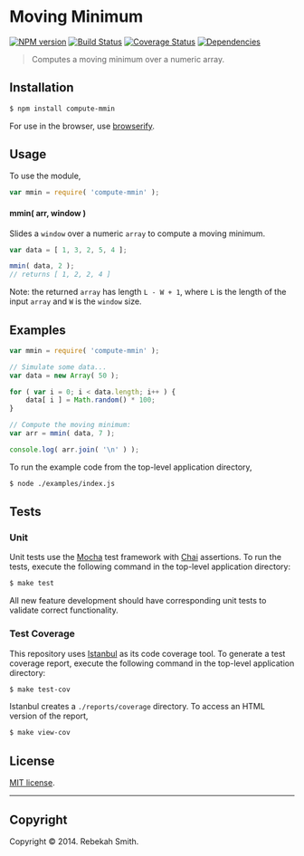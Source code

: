 Moving Minimum
===
[![NPM version][npm-image]][npm-url] [![Build Status][travis-image]][travis-url] [![Coverage Status][coveralls-image]][coveralls-url] [![Dependencies][dependencies-image]][dependencies-url]

> Computes a moving minimum over a numeric array.


## Installation

``` bash
$ npm install compute-mmin
```

For use in the browser, use [browserify](https://github.com/substack/node-browserify).


## Usage

To use the module,

``` javascript
var mmin = require( 'compute-mmin' );
```

#### mmin( arr, window )

Slides a `window` over a numeric `array` to compute a moving minimum.

``` javascript
var data = [ 1, 3, 2, 5, 4 ];

mmin( data, 2 );
// returns [ 1, 2, 2, 4 ]
```

Note: the returned `array` has length `L - W + 1`, where `L` is the length of the input `array` and `W` is the `window` size. 


## Examples

``` javascript
var mmin = require( 'compute-mmin' );

// Simulate some data...
var data = new Array( 50 );

for ( var i = 0; i < data.length; i++ ) {
	data[ i ] = Math.random() * 100;
}

// Compute the moving minimum:
var arr = mmin( data, 7 );

console.log( arr.join( '\n' ) );
```

To run the example code from the top-level application directory,

``` bash
$ node ./examples/index.js
```


## Tests

### Unit

Unit tests use the [Mocha](http://visionmedia.github.io/mocha) test framework with [Chai](http://chaijs.com) assertions. To run the tests, execute the following command in the top-level application directory:

``` bash
$ make test
```

All new feature development should have corresponding unit tests to validate correct functionality.


### Test Coverage

This repository uses [Istanbul](https://github.com/gotwarlost/istanbul) as its code coverage tool. To generate a test coverage report, execute the following command in the top-level application directory:

``` bash
$ make test-cov
```

Istanbul creates a `./reports/coverage` directory. To access an HTML version of the report,

``` bash
$ make view-cov
```


## License

[MIT license](http://opensource.org/licenses/MIT). 


---
## Copyright

Copyright &copy; 2014. Rebekah Smith.


[npm-image]: http://img.shields.io/npm/v/compute-mmin.svg
[npm-url]: https://npmjs.org/package/compute-mmin

[travis-image]: http://img.shields.io/travis/compute-io/mmin/master.svg
[travis-url]: https://travis-ci.org/compute-io/mmin

[coveralls-image]: https://img.shields.io/coveralls/compute-io/mmin/master.svg
[coveralls-url]: https://coveralls.io/r/compute-io/mmin?branch=master

[dependencies-image]: http://img.shields.io/david/compute-io/mmin.svg
[dependencies-url]: https://david-dm.org/compute-io/mmin

[dev-dependencies-image]: http://img.shields.io/david/dev/compute-io/mmin.svg
[dev-dependencies-url]: https://david-dm.org/dev/compute-io/mmin

[github-issues-image]: http://img.shields.io/github/issues/compute-io/mmin.svg
[github-issues-url]: https://github.com/compute-io/mmin/issues